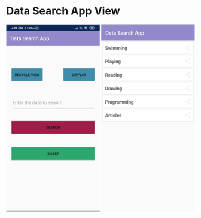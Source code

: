 # Data Search App View
  <img src ="https://github.com/teja963/DATA-SEARCH-APP/blob/master/images/1.jpg" alt="First View" align="center" height="500" width="250">               <img src ="https://github.com/teja963/DATA-SEARCH-APP/blob/master/images/2.jpg" alt="Recycle view" align="center" height="500" width="250">
